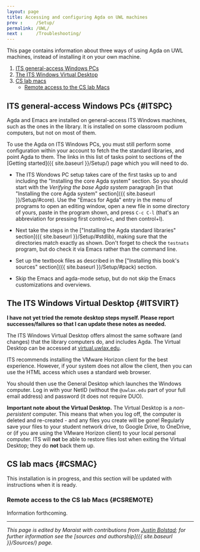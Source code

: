 ```yaml
---
layout: page
title: Accessing and configuring Agda on UWL machines
prev :     /Setup/
permalink: /UWL/
next :     /Troubleshooting/
---
```


This page contains information about three ways of using Agda on UWL
machines, instead of installing it on your own machine.

 1. [ITS general-access Windows PCs](#ITSPC)
 2. [The ITS Windows Virtual Desktop](#ITSVIRT)
 3. [CS lab macs](#CSMAC)
     - [Remote access to the CS lab Macs](#CSREMOTE)

## ITS general-access Windows PCs {#ITSPC}

Agda and Emacs are installed on general-access ITS Windows machines,
such as the ones in the library.  It is installed on some classroom
podium computers, but not on most of them.

To use the Agda on ITS Windows PCs, you must still perform some
configuration within your account to fetch the the standard libraries,
and point Agda to them.  The links in this list of tasks point to
sections of the [Getting started]({{ site.baseurl }}/Setup/) page which you will need to do.

 - The ITS Wondows PC setup takes care of the first tasks up to and
   including the "Installing the core Agda system" section.  So you
   should start with the *Verifying the base Agda system* paragraph
   [in that "Installing the core Agda system" section]({{ site.baseurl
   }}/Setup/#core).  Use the "Emacs for Agda" entry in the menu of
   programs to open an editing window, open a new file in some
   directory of yours, paste in the program shown, and press `C-c C-l`
   (that's an abbreviation for pressing first control+c, and then
   control+l).

 - Next take the steps in the ["Installing the Agda standard
   libraries" section]({{ site.baseurl }}/Setup/#stdlib), making sure
   that the directories match exactly as shown.  Don't forget to check
   the `testnats` program, but do check it via Emacs rather than the
   command line.

 - Set up the textbook files as described in the ["Installing this
   book's sources" section]({{ site.baseurl }}/Setup/#pack) section.

 - Skip the Emacs and agda-mode setup, but do not skip the Emacs
   customizations and overviews.
 
## The ITS Windows Virtual Desktop {#ITSVIRT}

**I have not yet tried the remote desktop steps myself.  Please report
successes/failures so that I can update these notes as needed.**

The ITS Windows Virtual Desktop offers almost the same software (and
changes) that the library computers do, and includes Agda. The Virtual
Desktop can be accessed at
[virtual.uwlax.edu](https://virtual.uwlax.edu/).

ITS recommends installing the VMware Horizon client for the best
experience.  However, if your system does not allow the client, then
you can use the HTML access which uses a standard web browser.

You should then use the General Desktop which launches the Windows
computer.  Log in with your NetID (without the `@uwlax.edu` part of
your full email address) and password (it does not require DUO).

**Important note about the Virtual Desktop.** The Virtual Desktop is a
_non-persistent_ computer.  This means that when you log off, the
computer is deleted and re-created - and any files you create will be
gone!  Regularly save your files to your student network drive, to
Google Drive, to OneDrive, or (if you are using the VMware Horizon
client) to your local personal computer.  ITS will **not** be able to
restore files lost when exiting the Virtual Desktop; they do **not**
back them up.

## CS lab macs {#CSMAC}

This installation is in progress, and this section will be updated
with instructions when it is ready.

### Remote access to the CS lab Macs {#CSREMOTE}

Information forthcoming.

---

*This page is edited by Maraist with contributions from [Justin
 Bolstad](https://www.uwlax.edu/profile/jbolstad/); for further
 information see the [sources and authorship]({{ site.baseurl
 }}/Sources/) page.*
